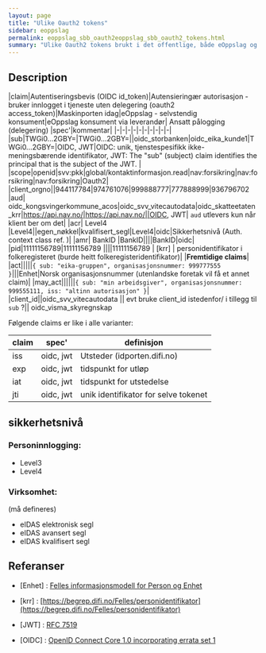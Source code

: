 ```yaml
---
layout: page
title: "Ulike Oauth2 tokens"
sidebar: eoppslag
permalink: eoppslag_sbb_oauth2eoppslag_sbb_oauth2_tokens.html
summary: "Ulike Oauth2 tokens brukt i det offentlige, både eOppslag og annen bruk "
---
```


## Description

|claim|Autentiseringsbevis (OIDC id_token)|Autensieringær autorisasjon - bruker innlogget i tjeneste uten delegering (oauth2 access_token)|Maskinporten idag|eOppslag - selvstendig konsument|eOppslag konsument via leverandør| Ansatt pålogging (delegering) |spec'|kommentar|
|-|-|-|-|-|-|-|-|-|-|
|sub|TWGi0...2GBY=|TWGi0...2GBY=||oidc_storbanken|oidc_eika_kunde1|TWGi0...2GBY=|OIDC, JWT|OIDC: unik, tjenstespesifikk ikke-meningsbærende identifikator, JWT:  The "sub" (subject) claim identifies the principal that is the  subject of the JWT. |
|scope|openid|svv:pkk|global/kontaktinformasjon.read|nav:forsikring|nav:forsikring|nav:forsikring|Oauth2|
|client_orgno||944117784|974761076|999888777|777888999|936796702
|aud| oidc_kongsvingerkommune_acos|oidc_svv_vitecautodata|oidc_skatteetaten_krr|https://api.nav.no/|https://api.nav.no/||OIDC, JWT| `aud` utlevers kun når klient ber om det|
|acr| Level4 |Level4||egen_nøkkel|kvalifisert_segl|Level4|oidc|Sikkerhetsnivå (Auth. context class ref. )|
|amr| BankID |BankID||||BankID|oidc|
|pid|11111156789|11111156789 ||||11111156789 | [krr] | personidentifikator i folkeregisteret (burde heitt folkeregisteridentifikator)|
|**Fremtidige claims**|
|act|||||`{ sub: "eika-gruppen", organisasjonsnummer: 999777555 }`|||Enhet|Norsk organisasjonsnummer (utenlandske foretak vil få et annet claim)|
|may_act||||||`{ sub: "min arbeidsgiver", organisasjonsnummer: 999555111, iss: "altinn autorisasjon" }`|
|client_id||oidc_svv_vitecautodata || evt bruke client_id istedenfor/ i tillegg til `sub` ?|| oidc_visma_skyregnskap


Følgende claims er like i alle varianter:

|claim|spec'|definisjon|
|-|-|-|
|iss|oidc, jwt|Utsteder (idporten.difi.no)
|exp|oidc, jwt|tidspunkt for utløp
|iat|oidc, jwt|tidspunkt for utstedelse
|jti|oidc, jwt|unik identifikator for selve tokenet


## sikkerhetsnivå

### Personinnlogging:
* Level3
* Level4

### Virksomhet:
(må defineres)

* eIDAS elektronisk segl
* eIDAS avansert segl
* eIDAS kvalifisert segl



## Referanser

* [Enhet] : [Felles informasjonsmodell for Person og Enhet](https://www.difi.no/fagomrader-og-tjenester/digitalisering-og-samordning/nasjonal-arkitektur/informasjonsforvaltning/person-og-enhet-felles-informasjonsmodell)

* [krr] : [https://begrep.difi.no/Felles/personidentifikator](https://begrep.difi.no/Felles/personidentifikator)
* [JWT] : [RFC 7519](https://tools.ietf.org/html/rfc7519)
* [OIDC] : [
OpenID Connect Core 1.0 incorporating errata set 1](http://openid.net/specs/openid-connect-core-1_0.html)
